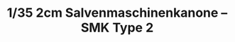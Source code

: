 ---
layout: product
title: "1/35 2cm Salvenmaschinenkanone – SMK Type 2"
price: "2200" 
desc: "Maketa"
img_path: "/assets/img/DW35005.webp"
brand: "Das Werk"
available: false
special_offer: false
new: true
soon: false
cat: "010000"
subcat: "011100"
subsubcat: "0N/A"
sifra: "DW35005"
popular: false
---